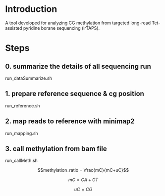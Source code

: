 # Introduction
A tool developed for analyzing CG methylation from targeted long-read Tet-assisted pyridine borane sequencing (lrTAPS).

# Steps

## 0. summarize the details of all sequencing run
run_dataSummarize.sh 

## 1. prepare reference sequence & cg position 
run_reference.sh

## 2. map reads to reference with minimap2
run_mapping.sh

## 3. call methylation from bam file 

run_callMeth.sh

$$methylation_ratio = \frac{mC}{mC+uC}$$

$$mC = CA + GT$$ 

$$uC = CG$$


